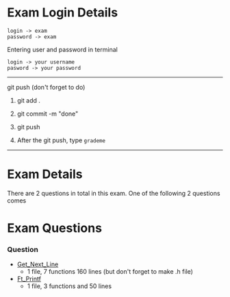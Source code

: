 # Exam Login Details

    login -> exam
    password -> exam

Entering user and password in terminal

    login -> your username
    pasword -> your password
------------------------------------

git push (don't forget to do)

1. git add .

2. git commit -m "done"

3. git push

4. After the git push, type `grademe`
-----------------------------------

# Exam Details

There are 2 questions in total in this exam. One of the following 2 questions comes

# Exam Questions

### Question

- [Get_Next_Line](https://github.com/farukdll/Exam_03/blob/main/get_next_line/get_next_line.c)
  - 1 file, 7 functions 160 lines (but don't forget to make .h file)
- [Ft_Printf](https://github.com/farukdll/Exam_03/blob/main/ft_printf/ft_printf.c) 
  - 1 file, 3 functions and 50 lines
